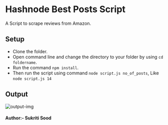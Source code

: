 # Hashnode Best Posts Script

A Script to scrape reviews from Amazon.

## Setup
- Clone the folder.  
- Open command line and change the directory to your folder by using ```cd foldername```.
- Run the command ```npm install```.
- Then run the script using command ```node script.js no_of_posts```, Like ```node script.js 14```


## Output
![output-img](https://i.imgur.com/p4Nf1Oi.png)

#### Author:- Sukriti Sood
